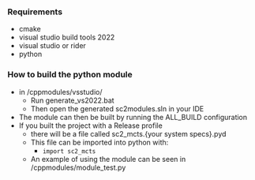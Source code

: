 ### Requirements

- cmake
- visual studio build tools 2022
- visual studio or rider
- python

### How to build the python module

- in /cppmodules/vsstudio/
  - Run generate_vs2022.bat
  - Then open the generated sc2modules.sln in your IDE
- The module can then be built by running the ALL_BUILD configuration
- If you built the project with a Release profile
  - there will be a file called sc2_mcts.{your system specs}.pyd
  - This file can be imported into python with:
    - `import sc2_mcts`
  - An example of using the module can be seen in /cppmodules/module_test.py
